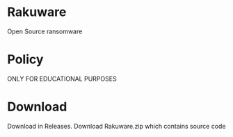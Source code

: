 # Rakuware
Open Source ransomware
# Policy
ONLY FOR EDUCATIONAL PURPOSES
# Download
Download in Releases. Download Rakuware.zip which contains source code
